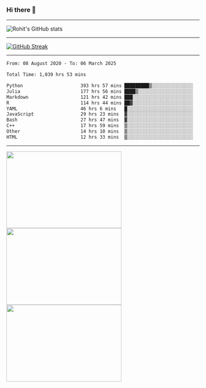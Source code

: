 ### Hi there 👋

<hr/>

![Rohit's GitHub stats](https://github-readme-stats.vercel.app/api?username=RohitRathore1&show_icons=true&theme=transparent)

<hr/>

[![GitHub Streak](http://github-readme-streak-stats.herokuapp.com?user=RohitRathore1&theme=dark&mode=weekly)](https://git.io/streak-stats)

<hr/>

<!--START_SECTION:waka-->

```txt
From: 08 August 2020 - To: 06 March 2025

Total Time: 1,039 hrs 53 mins

Python                     393 hrs 57 mins █████████▒░░░░░░░░░░░░░░░   37.88 %
Julia                      177 hrs 56 mins ████▒░░░░░░░░░░░░░░░░░░░░   17.11 %
Markdown                   121 hrs 42 mins ███░░░░░░░░░░░░░░░░░░░░░░   11.70 %
R                          114 hrs 44 mins ██▓░░░░░░░░░░░░░░░░░░░░░░   11.03 %
YAML                       46 hrs 6 mins   █░░░░░░░░░░░░░░░░░░░░░░░░   04.43 %
JavaScript                 29 hrs 23 mins  ▓░░░░░░░░░░░░░░░░░░░░░░░░   02.83 %
Bash                       27 hrs 47 mins  ▓░░░░░░░░░░░░░░░░░░░░░░░░   02.67 %
C++                        17 hrs 59 mins  ▒░░░░░░░░░░░░░░░░░░░░░░░░   01.73 %
Other                      14 hrs 10 mins  ▒░░░░░░░░░░░░░░░░░░░░░░░░   01.36 %
HTML                       12 hrs 33 mins  ▒░░░░░░░░░░░░░░░░░░░░░░░░   01.21 %
```

<!--END_SECTION:waka-->

<hr/>

<p>
  <img src="https://wakatime.com/share/@TeAmp0is0N/0205e68a-e5ed-48bf-b870-3c94c1fa77d3.svg" width="300" height="200">
  <img src="https://wakatime.com/share/@TeAmp0is0N/3935ee43-08a3-493e-8b95-60c1f9204b15.svg" width="300" height="200">
  <img src="https://wakatime.com/share/@TeAmp0is0N/8717aacc-7340-44e0-abb1-987dc9823fcd.svg" width="300" height="200">
</p>




